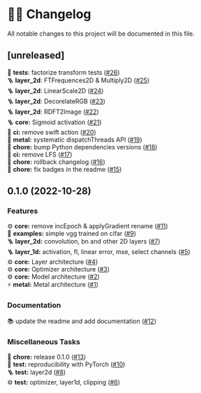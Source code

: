 # 👨‍💻 Changelog

All notable changes to this project will be documented in this file.

## [unreleased]

🔨 **tests**: factorize transform tests ([#26](https://github.com/owkin/MAKit/pull/26))\
🪜 **layer_2d**: FTFrequences2D & Multiply2D ([#25](https://github.com/owkin/MAKit/pull/25))\
🪜 **layer_2d**: LinearScale2D ([#24](https://github.com/owkin/MAKit/pull/24))\
🪜 **layer_2d**: DecorelateRGB ([#23](https://github.com/owkin/MAKit/pull/23))\
🪜 **layer_2d**: RDFT2Image ([#22](https://github.com/owkin/MAKit/pull/22))\
🪜 **core:** Sigmoid activation ([#21](https://github.com/owkin/MAKit/pull/21))\
👷 **ci:** remove swift action ([#20](https://github.com/owkin/MAKit/pull/20))\
🚀 **metal:** systematic dispatchThreads API ([#19](https://github.com/owkin/MAKit/pull/19))\
🔧 **chore:** bump Python dependencies versions ([#18](https://github.com/owkin/MAKit/pull/18))\
👷 **ci:** remove LFS ([#17](https://github.com/owkin/MAKit/pull/17))\
🔧 **chore:** rollback changelog ([#16](https://github.com/owkin/MAKit/pull/16))\
🔧 **chore:** fix badges in the readme ([#15](https://github.com/owkin/MAKit/pull/15))

## 0.1.0 (2022-10-28)

### Features

⚙️ **core:** remove incEpoch & applyGradient rename ([#11](https://github.com/owkin/MAKit/pull/11))\
🚀 **examples:** simple vgg trained on cifar ([#9](https://github.com/owkin/MAKit/pull/9))\
🪜 **layer_2d:** convolution, bn and other 2D layers ([#7](https://github.com/owkin/MAKit/pull/7))\
🪜 **layer_1d:** activation, fl, linear error, mse, select channels ([#5](https://github.com/owkin/MAKit/pull/5))\
⚙️ **core:** Layer architecture ([#4](https://github.com/owkin/MAKit/pull/4))\
⚙️ **core:** Optimizer architecture ([#3](https://github.com/owkin/MAKit/pull/3))\
⚙️ **core:** Model architecture ([#2](https://github.com/owkin/MAKit/pull/2))\
⚡️ **metal:** Metal architecture ([#1](https://github.com/owkin/MAKit/pull/1))

### Documentation

📚 update the readme and add documentation ([#12](https://github.com/owkin/MAKit/pull/12))

### Miscellaneous Tasks

🔧 **chore:** release 0.1.0 ([#13](https://github.com/owkin/MAKit/pull/13))\
🚀 **test:** reproducibility with PyTorch ([#10](https://github.com/owkin/MAKit/pull/10))\
🪜 **test:** layer2d ([#8](https://github.com/owkin/MAKit/pull/8))\
⚙️ **test:** optimizer, layer1d, clipping ([#6](https://github.com/owkin/MAKit/pull/6))
